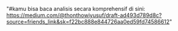 "#kamu bisa baca analisis secara komprehensif di sini: https://medium.com/@thonthowiyusuf/draft-ad493d789d8c?source=friends_link&sk=f22bc888e844726aa0ed59fd74586612"  
